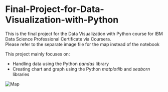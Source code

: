 # Final-Project-for-Data-Visualization-with-Python
This is the final project for the Data Visualization with Python course for IBM Data Science Professional Certificate via Coursera.</br>
Please refer to the separate image file for the map instead of the notebook

This project mainly focuses on:
* Handling data using the Python _pandas_ library 
* Creating chart and graph using the Python _matplotlib_ and _seaborn_ libraries

![Map](https://github.com/ynylgm/Final-Project-for-Data-Visualization-with-Python/blob/master/Map.png?raw=true)

